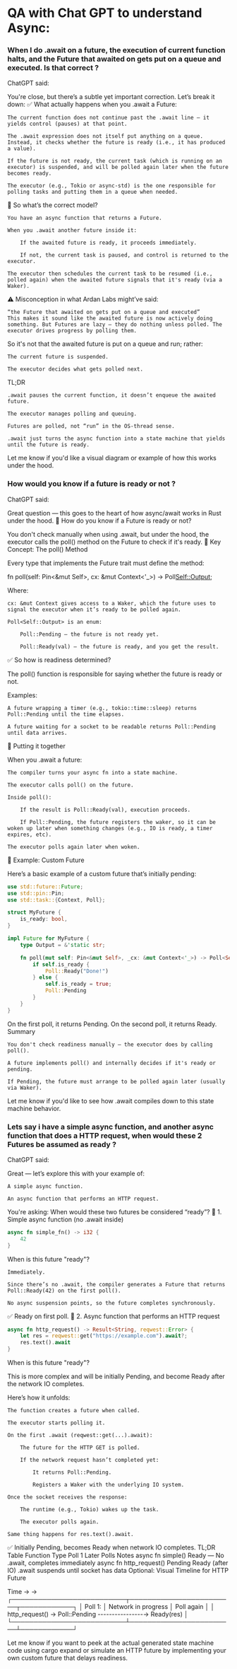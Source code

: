 
# QA with Chat GPT to understand Async:
### When I do .await on a future, the execution of current function halts, and the Future that awaited on gets put on a queue and executed. Is that correct ?
ChatGPT said:

You're close, but there’s a subtle yet important correction.
Let’s break it down:
✅ What actually happens when you .await a Future:

    The current function does not continue past the .await line — it yields control (pauses) at that point.

    The .await expression does not itself put anything on a queue. Instead, it checks whether the future is ready (i.e., it has produced a value).

    If the future is not ready, the current task (which is running on an executor) is suspended, and will be polled again later when the future becomes ready.

    The executor (e.g., Tokio or async-std) is the one responsible for polling tasks and putting them in a queue when needed.

🔄 So what’s the correct model?

    You have an async function that returns a Future.

    When you .await another future inside it:

        If the awaited future is ready, it proceeds immediately.

        If not, the current task is paused, and control is returned to the executor.

    The executor then schedules the current task to be resumed (i.e., polled again) when the awaited future signals that it's ready (via a Waker).

⚠️ Misconception in what Ardan Labs might’ve said:

    “the Future that awaited on gets put on a queue and executed”
    This makes it sound like the awaited future is now actively doing something. But Futures are lazy — they do nothing unless polled. The executor drives progress by polling them.

So it's not that the awaited future is put on a queue and run; rather:

    The current future is suspended.

    The executor decides what gets polled next.

TL;DR

    .await pauses the current function, it doesn’t enqueue the awaited future.

    The executor manages polling and queuing.

    Futures are polled, not “run” in the OS-thread sense.

    .await just turns the async function into a state machine that yields until the future is ready.

Let me know if you'd like a visual diagram or example of how this works under the hood.



### How would you know if a future is ready or not ?
ChatGPT said:

Great question — this goes to the heart of how async/await works in Rust under the hood.
🔧 How do you know if a Future is ready or not?

You don't check manually when using .await, but under the hood, the executor calls the poll() method on the Future to check if it's ready.
🚨 Key Concept: The poll() Method

Every type that implements the Future trait must define the method:

fn poll(self: Pin<&mut Self>, cx: &mut Context<'_>) -> Poll<Self::Output>;

Where:

    cx: &mut Context gives access to a Waker, which the future uses to signal the executor when it’s ready to be polled again.

    Poll<Self::Output> is an enum:

        Poll::Pending – the future is not ready yet.

        Poll::Ready(val) – the future is ready, and you get the result.

✅ So how is readiness determined?

The poll() function is responsible for saying whether the future is ready or not.

Examples:

    A future wrapping a timer (e.g., tokio::time::sleep) returns Poll::Pending until the time elapses.

    A future waiting for a socket to be readable returns Poll::Pending until data arrives.

🧠 Putting it together

When you .await a future:

    The compiler turns your async fn into a state machine.

    The executor calls poll() on the future.

    Inside poll():

        If the result is Poll::Ready(val), execution proceeds.

        If Poll::Pending, the future registers the waker, so it can be woken up later when something changes (e.g., IO is ready, a timer expires, etc).

    The executor polls again later when woken.

🧪 Example: Custom Future

Here’s a basic example of a custom future that’s initially pending:

```rust
use std::future::Future;
use std::pin::Pin;
use std::task::{Context, Poll};

struct MyFuture {
    is_ready: bool,
}

impl Future for MyFuture {
    type Output = &'static str;

    fn poll(mut self: Pin<&mut Self>, _cx: &mut Context<'_>) -> Poll<Self::Output> {
        if self.is_ready {
            Poll::Ready("Done!")
        } else {
            self.is_ready = true;
            Poll::Pending
        }
    }
}
```
On the first poll, it returns Pending. On the second poll, it returns Ready.
Summary

    You don't check readiness manually — the executor does by calling poll().

    A future implements poll() and internally decides if it's ready or pending.

    If Pending, the future must arrange to be polled again later (usually via Waker).

Let me know if you'd like to see how .await compiles down to this state machine behavior.


### Lets say i have a simple async function, and another async function that does a HTTP request, when would these 2 Futures be assumed as ready ?
ChatGPT said:

Great — let’s explore this with your example of:

    A simple async function.

    An async function that performs an HTTP request.

You're asking: When would these two futures be considered “ready”?
🧩 1. Simple async function (no .await inside)

```rust
async fn simple_fn() -> i32 {
    42
}
```

When is this future "ready"?

    Immediately.

    Since there’s no .await, the compiler generates a Future that returns Poll::Ready(42) on the first poll().

    No async suspension points, so the future completes synchronously.

✅ Ready on first poll.
🧩 2. Async function that performs an HTTP request

```rust
async fn http_request() -> Result<String, reqwest::Error> {
    let res = reqwest::get("https://example.com").await?;
    res.text().await
}
```

When is this future "ready"?

This is more complex and will be initially Pending, and become Ready after the network IO completes.

Here’s how it unfolds:

    The function creates a future when called.

    The executor starts polling it.

    On the first .await (reqwest::get(...).await):

        The future for the HTTP GET is polled.

        If the network request hasn’t completed yet:

            It returns Poll::Pending.

            Registers a Waker with the underlying IO system.

    Once the socket receives the response:

        The runtime (e.g., Tokio) wakes up the task.

        The executor polls again.

    Same thing happens for res.text().await.

✅ Initially Pending, becomes Ready when network IO completes.
TL;DR Table
Function Type	Poll 1	Later Polls	Notes
async fn simple()	Ready	—	No .await, completes immediately
async fn http_request()	Pending	Ready (after IO)	.await suspends until socket has data
Optional: Visual Timeline for HTTP Future

Time → →
┌──────────────────────────┬────────────────────────┬────────────┐
│ Poll 1:                  │ Network in progress    │ Poll again │
│ http_request() -> Poll::Pending ----------------→ Ready(res) │
└──────────────────────────┴────────────────────────┴────────────┘

Let me know if you want to peek at the actual generated state machine code using cargo expand or simulate an HTTP future by implementing your own custom future that delays readiness.